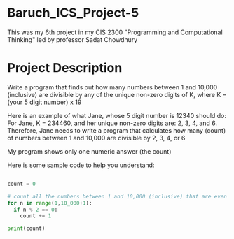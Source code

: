 # Baruch_ICS_Project-5
This was my 6th project in my CIS 2300 "Programming and Computational Thinking" led by professor Sadat Chowdhury

# Project Description


Write a program that finds out how many numbers between 1 and 10,000 (inclusive) are divisible by any of the unique non-zero digits of K, where K = (your 5 digit number) x 19

Here is an example of what Jane, whose 5 digit number is 12340 should do:
For Jane, K = 234460, and her unique non-zero digits are: 2, 3, 4, and 6.
Therefore, Jane needs to write a program that calculates how many (count) of numbers between 1 and 10,000 are divisible by 2, 3, 4, or 6

My program shows only one numeric answer (the count)

Here is some sample code to help you understand:

```python

count = 0

# count all the numbers between 1 and 10,000 (inclusive) that are even (divisible by 2)
for n in range(1,10_000+1):
  if n % 2 == 0:
    count += 1

print(count)
```

